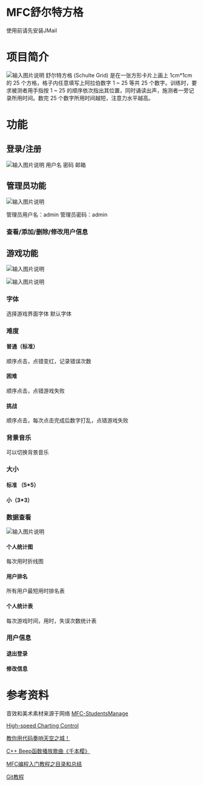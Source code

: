  
# MFC舒尔特方格

使用前请先安装JMail
# 项目简介
![输入图片说明](logo.png)
舒尔特方格 (Schulte Grid) 是在一张方形卡片上画上 1cm*1cm 的 25 个方格，格子内任意填写上阿拉伯数字 1 ~ 25 等共 25 个数字。训练时，要求被测者用手指按 1 ~ 25 的顺序依次指出其位置，同时诵读出声，施测者一旁记录所用时间。数完 25 个数字所用时间越短，注意力水平越高。
# 功能
## 登录/注册
![输入图片说明](login.png)
用户名
密码
邮箱
## 管理员功能
![输入图片说明](admin.png)

管理员用户名：admin
管理员密码：admin
### 查看/添加/删除/修改用户信息
## 游戏功能
![输入图片说明](game.png)

![输入图片说明](menu.png)
### 字体
选择游戏界面字体
默认字体
### 难度
#### 普通（标准）
顺序点击，点错变红，记录错误次数
#### 困难
顺序点击，点错游戏失败
#### 挑战
顺序点击，每次点击完成后数字打乱，点错游戏失败
### 背景音乐
可以切换背景音乐
### 大小
#### 标准 （5*5）
#### 小（3*3）
### 数据查看
![输入图片说明](data.png)
#### 个人统计图
每次用时折线图
#### 用户排名
所有用户最短用时排名表
#### 个人统计表
每次游戏时间，用时，失误次数统计表
### 用户信息
#### 退出登录
#### 修改信息
# 参考资料
音效和美术素材来源于网络
[MFC-StudentsManage](http://gitee.com/TastSong/MFC-StudentsManage?_from=gitee_search)

[High-speed Charting Control](http://blog.csdn.net/puzzleZHOU/article/details/117730586)

[教你用代码奏响天空之城！](https://blog.csdn.net/weixin_45697774/article/details/106868403)

[C++ Beep函数播放歌曲《千本樱》](https://blog.csdn.net/qq_53162179/article/details/124066525)

[MFC编程入门教程之目录和总结](http://www.jizhuomi.com/software/257.html)

[Git教程](https://www.liaoxuefeng.com/wiki/896043488029600)